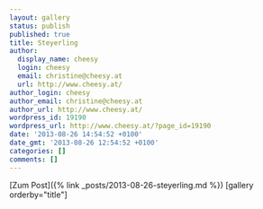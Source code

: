 ```yaml
---
layout: gallery
status: publish
published: true
title: Steyerling
author:
  display_name: cheesy
  login: cheesy
  email: christine@cheesy.at
  url: http://www.cheesy.at/
author_login: cheesy
author_email: christine@cheesy.at
author_url: http://www.cheesy.at/
wordpress_id: 19190
wordpress_url: http://www.cheesy.at/?page_id=19190
date: '2013-08-26 14:54:52 +0100'
date_gmt: '2013-08-26 12:54:52 +0100'
categories: []
comments: []
---
```


[Zum Post]({% link _posts/2013-08-26-steyerling.md %})
[gallery orderby="title"]
